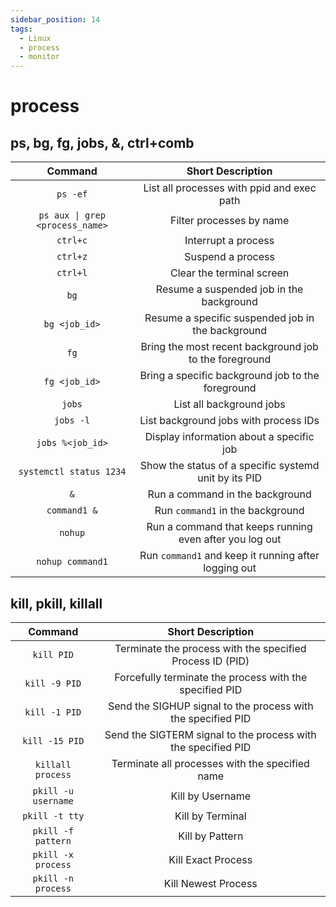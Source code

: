 ```yaml
---
sidebar_position: 14
tags:
  - Linux
  - process
  - monitor
---
```


# process


## ps, bg, fg, jobs, &, ctrl+comb

|             Command             |                    Short Description                    |
| :-----------------------------: | :-----------------------------------------------------: |
|            `ps -ef`             |       List all processes with ppid and exec path        |
| `ps aux \| grep <process_name>` |                Filter processes by name                 |
|            `ctrl+c`             |                   Interrupt a process                   |
|            `ctrl+z`             |                    Suspend a process                    |
|            `ctrl+l`             |                Clear the terminal screen                |
|              `bg`               |        Resume a suspended job in the background         |
|          `bg <job_id>`          |    Resume a specific suspended job in the background    |
|              `fg`               | Bring the most recent background job to the foreground  |
|          `fg <job_id>`          |    Bring a specific background job to the foreground    |
|             `jobs`              |                List all background jobs                 |
|            `jobs -l`            |          List background jobs with process IDs          |
|        `jobs %<job_id>`         |        Display information about a specific job         |
|     `systemctl status 1234`     |  Show the status of a specific systemd unit by its PID  |
|               `&`               |             Run a command in the background             |
|          `command1 &`           |            Run `command1` in the background             |
|             `nohup`             | Run a command that keeps running even after you log out |
|        `nohup command1`         |  Run `command1` and keep it running after logging out   |


## kill, pkill, killall

|       Command       |                       Short Description                       |
| :-----------------: | :-----------------------------------------------------------: |
|     `kill PID`      |   Terminate the process with the specified Process ID (PID)   |
|    `kill -9 PID`    |    Forcefully terminate the process with the specified PID    |
|    `kill -1 PID`    | Send the SIGHUP signal to the process with the specified PID  |
|   `kill -15 PID`    | Send the SIGTERM signal to the process with the specified PID |
|  `killall process`  |        Terminate all processes with the specified name        |
| `pkill -u username` |                       Kill by Username                        |
|   `pkill -t tty`    |                       Kill by Terminal                        |
| `pkill -f pattern`  |                        Kill by Pattern                        |
| `pkill -x process`  |                      Kill Exact Process                       |
| `pkill -n process`  |                      Kill Newest Process                      |
